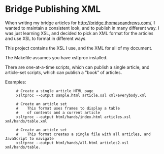 # Bridge Publishing XML

When writing my bridge articles for http://bridge.thomasoandrews.com/, 
I wanted to maintain a consistent look, and to publish in many different way. I was
just learning XSL, and decided to pick an XML format for the articles and use XSL
to format in different ways.

This project contains the XSL I use, and the XML for all of my document.

The Makefile assumes you have xsltproc installed.

There are one-at-a-time scripts, which can publish a single article, and article-set scripts, which can publish a "book" of articles.

Examples:
```
     # Create a single article HTML page
     xsltproc --output sample.html article.xsl xml/everybody.xml

     # Create an article set 
     #    This format uses frames to display a table
     #    of contents and a current article
     xsltproc --output html/hands/index.html articles.xsl xml/hands/table.xml

     # Create an article set
     #    This format creates a single file with all articles, and JavaScript to navigate
     xsltproc --output html/hands/all.html articles2.xsl xml/hands/table.
```
